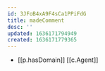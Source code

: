 ```yaml
---
id: 3JFoB4xA9F4sCa1PPiFdG
title: madeComment
desc: ''
updated: 1636171794949
created: 1636171779365
---
```


- [[p.hasDomain]] [[c.Agent]]
